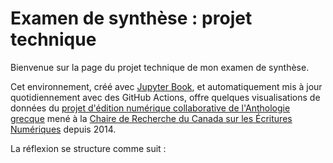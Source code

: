 # Examen de synthèse : projet technique 

Bienvenue sur la page du projet technique de mon examen de synthèse. 

Cet environnement, créé avec [Jupyter Book](jupyterbook.org/), et automatiquement mis à jour quotidiennement avec des GitHub Actions, offre quelques visualisations de données du [projet d'édition numérique collaborative de l'Anthologie grecque](https://anthologiagraeca.org/) mené à la [Chaire de Recherche du Canada sur les Écritures Numériques](https://ecrituresnumeriques.ca/fr/) depuis 2014. 

La réflexion se structure comme suit : 

```{tableofcontents}
```
